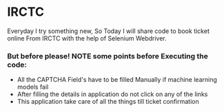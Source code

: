 # IRCTC

Everyday I try something new, So Today I will share code to book ticket online From IRCTC with the help of Selenium Webdriver.

### But before please! NOTE some points before Executing the code:

  - All the CAPTCHA Field's have to be filled Manually if machine learning models fail
  - After filling the details in application do not click on any of the links
  - This application take care of all the things till ticket confirmation
